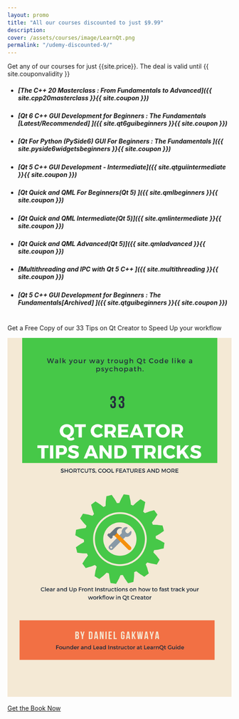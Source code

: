 ```yaml
---
layout: promo
title: "All our courses discounted to just $9.99"
description:
cover: /assets/courses/image/LearnQt.png
permalink: "/udemy-discounted-9/"
---
```


<div class="p-3">
  Get any of our courses for just {{site.price}}. The deal is valid until {{ site.couponvalidity }}
</div>


- ##### [The C++ 20 Masterclass : From Fundamentals to Advanced]({{ site.cpp20masterclass }}{{ site.coupon }})
- ##### [Qt 6 C++ GUI Development for Beginners : The Fundamentals [Latest/Recommended] ]({{ site.qt6guibeginners }}{{ site.coupon }})
- ##### [Qt For Python (PySide6) GUI For Beginners : The Fundamentals ]({{ site.pyside6widgetsbeginners }}{{ site.coupon }})
- ##### [Qt 5 C++ GUI Development - Intermediate]({{ site.qtguiintermediate }}{{ site.coupon }})
- ##### [Qt Quick and QML For Beginners(Qt 5) ]({{ site.qmlbeginners }}{{ site.coupon }})
- ##### [Qt Quick and QML Intermediate(Qt 5)]({{ site.qmlintermediate }}{{ site.coupon }})
- ##### [Qt Quick and QML Advanced(Qt 5)]({{ site.qmladvanced }}{{ site.coupon }})
- ##### [Multithreading and IPC with Qt 5 C++ ]({{ site.multithreading }}{{ site.coupon }})
- ##### [Qt 5 C++ GUI Development for Beginners : The Fundamentals[Archived] ]({{ site.qtguibeginners }}{{ site.coupon }})


<br>
<div class="alert bg-greens alert-dismissible fade show promosi" role="alert">
<div class="p-1">
 Get a Free Copy of our 33 Tips on Qt Creator to Speed Up your workflow
</div>
</div>


![Learn QT Books](/assets/books/image/qt_creator_guide.png)

<a href="https://mailchi.mp/a7c4442d916d/qt-creator-shortcuts" class="btn bg-green btn-success col-md-12 btn-lg">
Get the Book Now
</a>
